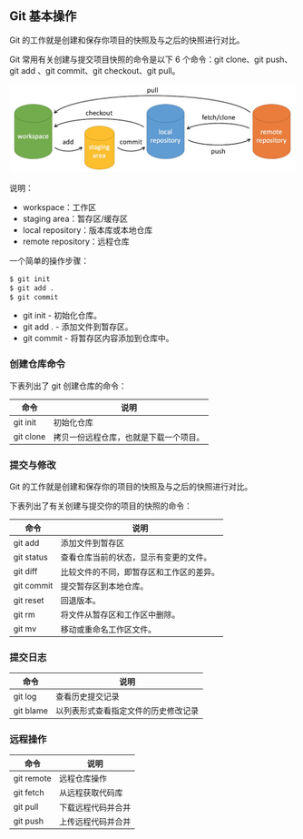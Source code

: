 ## Git 基本操作

Git 的工作就是创建和保存你项目的快照及与之后的快照进行对比。

Git 常用有关创建与提交项目快照的命令是以下 6 个命令：git clone、git push、git add 、git commit、git checkout、git pull。

![git-commit.jpg](./git-command.jpg)

说明：

- workspace：工作区
- staging area：暂存区/缓存区
- local repository：版本库或本地仓库
- remote repository：远程仓库

一个简单的操作步骤：

```
$ git init
$ git add .
$ git commit
```

- git init - 初始化仓库。
- git add . - 添加文件到暂存区。
- git commit - 将暂存区内容添加到仓库中。


### 创建仓库命令

下表列出了 git 创建仓库的命令：

| 命令	    | 说明                                  |
| --------- | ------------------------------------- |
| git init	| 初始化仓库                            |
| git clone	| 拷贝一份远程仓库，也就是下载一个项目。|


### 提交与修改

Git 的工作就是创建和保存你的项目的快照及与之后的快照进行对比。

下表列出了有关创建与提交你的项目的快照的命令：

| 命令	     | 说明                                    |
| ---------- | --------------------------------------- |
| git add	 | 添加文件到暂存区                        |
| git status | 查看仓库当前的状态，显示有变更的文件。  |
| git diff   | 比较文件的不同，即暂存区和工作区的差异。|
| git commit | 提交暂存区到本地仓库。                  |
| git reset  | 回退版本。                              |
| git rm     | 将文件从暂存区和工作区中删除。          |
| git mv     | 移动或重命名工作区文件。                |


### 提交日志

| 命令             | 说明                                 |
| ---------------- | ------------------------------------ |
| git log          | 查看历史提交记录                     |
| git blame <file> | 以列表形式查看指定文件的历史修改记录 |


### 远程操作

| 命令       | 说明               |
| ---------- | ------------------ |
| git remote | 远程仓库操作       |
| git fetch  | 从远程获取代码库   |
| git pull   | 下载远程代码并合并 |
| git push   | 上传远程代码并合并 |

